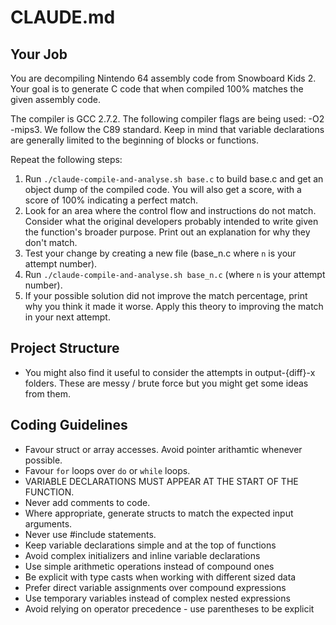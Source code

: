 # CLAUDE.md

## Your Job

You are decompiling Nintendo 64 assembly code from Snowboard Kids 2. Your goal is to generate C code that when compiled 100% matches the given assembly code.

The compiler is GCC 2.7.2. The following compiler flags are being used: -O2 -mips3. We follow the C89 standard. Keep in mind that variable declarations are generally limited to the beginning of blocks or functions.

Repeat the following steps:

1. Run `./claude-compile-and-analyse.sh base.c` to build base.c and get an object dump of the compiled code. You will also get a score, with a score of 100% indicating a perfect match.
2. Look for an area where the control flow and instructions do not match. Consider what the original developers probably intended to write given the function's broader purpose. Print out an explanation for why they don't match.
3. Test your change by creating a new file (base_n.c where `n` is your attempt number).
4. Run `./claude-compile-and-analyse.sh base_n.c` (where `n` is your attempt number).
5. If your possible solution did not improve the match percentage, print why you think it made it worse. Apply this theory to improving the match in your next attempt.

## Project Structure

* You might also find it useful to consider the attempts in output-{diff}-x folders. These are messy / brute force but you might get some ideas from them.

## Coding Guidelines

* Favour struct or array accesses. Avoid pointer arithamtic whenever possible.
* Favour `for` loops over `do` or `while` loops.
* VARIABLE DECLARATIONS MUST APPEAR AT THE START OF THE FUNCTION.
* Never add comments to code.
* Where appropriate, generate structs to match the expected input arguments.
* Never use #include statements.
* Keep variable declarations simple and at the top of functions
* Avoid complex initializers and inline variable declarations
* Use simple arithmetic operations instead of compound ones
* Be explicit with type casts when working with different sized data
* Prefer direct variable assignments over compound expressions
* Use temporary variables instead of complex nested expressions
* Avoid relying on operator precedence - use parentheses to be explicit
